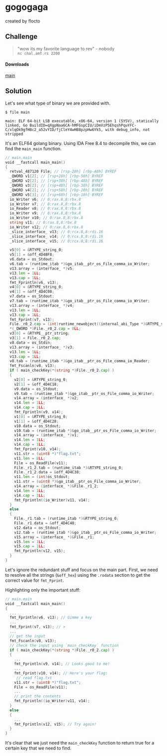 # gogogaga
created by flocto

## Challenge
> "wow its my favorite language to rev" - nobody  
`nc chal.amt.rs 2200`

#### Downloads
[main](./files/main)


## Solution

Let's see what type of binary we are provided with.

`$ file main`  

`main: ELF 64-bit LSB executable, x86-64, version 1 (SYSV), statically linked, Go BuildID=qXgpNaa6CA-hMFGspCIU/iDmVzP5EhqshPquYFC-C/xlqOk9gfHBc2_a52vYID/fjCleY4wHB8pzpHw6Yk5, with debug_info, not stripped`


It's an ELF64 golang binary. Using IDA Free 8.4 to decompile this, we can find the `main_main` function.

```go
// main.main
void __fastcall main_main()
{
  retval_487120 File; // [rsp-28h] [rbp-A8h] BYREF
  _QWORD v1[2]; // [rsp+28h] [rbp-58h] BYREF
  _QWORD v2[2]; // [rsp+38h] [rbp-48h] BYREF
  _QWORD v3[2]; // [rsp+48h] [rbp-38h] BYREF
  _QWORD v4[2]; // [rsp+58h] [rbp-28h] BYREF
  _QWORD v5[3]; // [rsp+68h] [rbp-18h] BYREF
  io_Writer v6; // 0:rax.8,8:rbx.8
  io_Writer v7; // 0:rax.8,8:rbx.8
  io_Reader v8; // 0:rax.8,8:rbx.8
  io_Writer v9; // 0:rax.8,8:rbx.8
  io_Writer v10; // 0:rax.8,8:rbx.8
  string v11; // 0:rax.8,8:rbx.8
  io_Writer v12; // 0:rax.8,8:rbx.8
  _slice_interface_ v13; // 0:rcx.8,8:rdi.16
  _slice_interface_ v14; // 0:rcx.8,8:rdi.16
  _slice_interface_ v15; // 0:rcx.8,8:rdi.16

  v5[0] = &RTYPE_string_0;
  v5[1] = &off_4D4BF8;
  v6.data = os_Stdout;
  v6.tab = (runtime_itab *)&go_itab__ptr_os_File_comma_io_Writer;
  v13.array = (interface_ *)v5;
  v13.len = 1LL;
  v13.cap = 1LL;
  fmt_Fprintln(v6, v13);
  v4[0] = &RTYPE_string_0;
  v4[1] = &off_4D4C08;
  v7.data = os_Stdout;
  v7.tab = (runtime_itab *)&go_itab__ptr_os_File_comma_io_Writer;
  v13.array = (interface_ *)v4;
  v13.len = 1LL;
  v13.cap = 1LL;
  fmt_Fprint(v7, v13);
  File._r0_2.cap = (int)runtime_newobject((internal_abi_Type *)&RTYPE_string_0);
  *(_QWORD *)File._r0_2.cap = 0LL;
  v3[0] = &RTYPE__ptr_string;
  v3[1] = File._r0_2.cap;
  v8.data = os_Stdin;
  v13.array = (interface_ *)v3;
  v13.len = 1LL;
  v13.cap = 1LL;
  v8.tab = (runtime_itab *)&go_itab__ptr_os_File_comma_io_Reader;
  fmt_Fscanln(v8, v13);
  if ( main_checkKey(*(string *)File._r0_2.cap) )
  {
    v2[0] = &RTYPE_string_0;
    v2[1] = &off_4D4C18;
    v9.data = os_Stdout;
    v9.tab = (runtime_itab *)&go_itab__ptr_os_File_comma_io_Writer;
    v14.array = (interface_ *)v2;
    v14.len = 1LL;
    v14.cap = 1LL;
    fmt_Fprintln(v9, v14);
    v1[0] = &RTYPE_string_0;
    v1[1] = &off_4D4C28;
    v10.data = os_Stdout;
    v10.tab = (runtime_itab *)&go_itab__ptr_os_File_comma_io_Writer;
    v14.array = (interface_ *)v1;
    v14.len = 1LL;
    v14.cap = 1LL;
    fmt_Fprint(v10, v14);
    v11.str = (uint8 *)"flag.txt";
    v11.len = 8LL;
    File = os_ReadFile(v11);
    File._r1_2.tab = (runtime_itab *)&RTYPE_string_0;
    File._r1_2.data = &off_4D4C38;
    v11.len = (int)os_Stdout;
    v11.str = (uint8 *)&go_itab__ptr_os_File_comma_io_Writer;
    v14.array = (interface_ *)&File._r1_2;
    v14.len = 1LL;
    v14.cap = 1LL;
    fmt_Fprintln((io_Writer)v11, v14);
  }
  else
  {
    File._r1.tab = (runtime_itab *)&RTYPE_string_0;
    File._r1.data = &off_4D4C48;
    v12.data = os_Stdout;
    v12.tab = (runtime_itab *)&go_itab__ptr_os_File_comma_io_Writer;
    v15.array = (interface_ *)&File._r1;
    v15.len = 1LL;
    v15.cap = 1LL;
    fmt_Fprintln(v12, v15);
  }
}
```

Let's ignore the redundant stuff and focus on the main part. First, we need to resolve all the strings (`&off_hex`) using the `.rodata` section to get the correct value for `fmt_Fprint`.

Highlighting only the important stuff:

```go
// main.main
void __fastcall main_main()
{
  ...
  fmt_Fprintln(v6, v13); // Gimme a key
  ...
  fmt_Fprint(v7, v13); // >
  ...
  // get the input
  fmt_Fscanln(v8, v13);
  // check the input using `main_checkKey` function
  if ( main_checkKey(*(string *)File._r0_2.cap) )
  {
    ...
    fmt_Fprintln(v9, v14); // Looks good to me!
    ...
    fmt_Fprint(v10, v14); // Here's your flag: 
     // read flag.txt
    v11.str = (uint8 *)"flag.txt";
    File = os_ReadFile(v11);
    ...
    // print the contents
    fmt_Fprintln((io_Writer)v11, v14);
  }
  else
  {
    ...
    fmt_Fprintln(v12, v15); // Try again!
  }
}
```

It's clear that we just need the `main_checkKey` function to return true for a certain key that we need to find.
